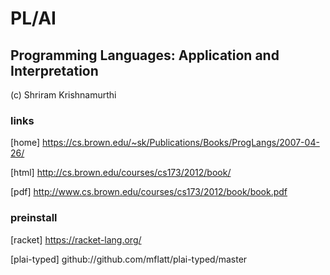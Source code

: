 # PL/AI
## Programming Languages: Application and Interpretation

(c) Shriram Krishnamurthi

### links

[home] https://cs.brown.edu/~sk/Publications/Books/ProgLangs/2007-04-26/

[html] http://cs.brown.edu/courses/cs173/2012/book/

[pdf] http://www.cs.brown.edu/courses/cs173/2012/book/book.pdf

### preinstall

[racket] https://racket-lang.org/

[plai-typed] github://github.com/mflatt/plai-typed/master

